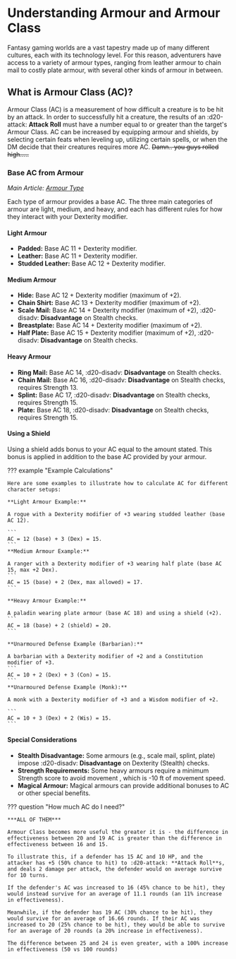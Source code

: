 # Understanding Armour and Armour Class

Fantasy gaming worlds are a vast tapestry made up of many different cultures, each with its technology level. For this reason, adventurers have access to a variety of armour types, ranging from leather armour to chain mail to costly plate armour, with several other kinds of armour in between.

## What is Armour Class (AC)?

Armour Class (AC) is a measurement of how difficult a creature is to be hit by an attack. In order to successfully hit a creature, the results of an :d20-attack: **Attack Roll** must have a number equal to or greater than the target's Armour Class. AC can be increased by equipping armour and shields, by selecting certain feats when leveling up, utilizing certain spells, or when the DM decide that their creatures requires more AC. ~~Damn.. you guys rolled high.....~~

### Base AC from Armour

*Main Article: [Armour Type](./armour-table.md)*

Each type of armour provides a base AC. The three main categories of armour are light, medium, and heavy, and each has different rules for how they interact with your Dexterity modifier.

#### Light Armour

- **Padded:** Base AC 11 + Dexterity modifier.
- **Leather:** Base AC 11 + Dexterity modifier.
- **Studded Leather:** Base AC 12 + Dexterity modifier.

#### Medium Armour

- **Hide:** Base AC 12 + Dexterity modifier (maximum of +2).
- **Chain Shirt:** Base AC 13 + Dexterity modifier (maximum of +2).
- **Scale Mail:** Base AC 14 + Dexterity modifier (maximum of +2), :d20-disadv: **Disadvantage** on Stealth checks.
- **Breastplate:** Base AC 14 + Dexterity modifier (maximum of +2).
- **Half Plate:** Base AC 15 + Dexterity modifier (maximum of +2), :d20-disadv: **Disadvantage** on Stealth checks.

#### Heavy Armour

- **Ring Mail:** Base AC 14, :d20-disadv: **Disadvantage** on Stealth checks.
- **Chain Mail:** Base AC 16, :d20-disadv: **Disadvantage** on Stealth checks, requires Strength 13.
- **Splint:** Base AC 17, :d20-disadv: **Disadvantage** on Stealth checks, requires Strength 15.
- **Plate:** Base AC 18, :d20-disadv: **Disadvantage** on Stealth checks, requires Strength 15.

#### Using a Shield

Using a shield adds bonus to your AC equal to the amount stated. This bonus is applied in addition to the base AC provided by your armour.

??? example "Example Calculations"

    Here are some examples to illustrate how to calculate AC for different character setups:

    **Light Armour Example:**

    A rogue with a Dexterity modifier of +3 wearing studded leather (base AC 12).

    ```
    AC = 12 (base) + 3 (Dex) = 15.
    ```
    **Medium Armour Example:**

    A ranger with a Dexterity modifier of +3 wearing half plate (base AC 15, max +2 Dex).
    ```
    AC = 15 (base) + 2 (Dex, max allowed) = 17.
    ```

    **Heavy Armour Example:**

    A paladin wearing plate armour (base AC 18) and using a shield (+2).
    ```
    AC = 18 (base) + 2 (shield) = 20.
    ```

    **Unarmoured Defense Example (Barbarian):**

    A barbarian with a Dexterity modifier of +2 and a Constitution modifier of +3.
    ```
    AC = 10 + 2 (Dex) + 3 (Con) = 15.
    ```
    **Unarmoured Defense Example (Monk):**

    A monk with a Dexterity modifier of +3 and a Wisdom modifier of +2.

    ```
    AC = 10 + 3 (Dex) + 2 (Wis) = 15.
    ```

#### Special Considerations

- **Stealth Disadvantage:** Some armours (e.g., scale mail, splint, plate) impose :d20-disadv: **Disadvantage** on Dexterity (Stealth) checks.
- **Strength Requirements:** Some heavy armours require a minimum Strength score to avoid movement , which is -10 ft of movement speed.
- **Magical Armour:** Magical armours can provide additional bonuses to AC or other special benefits.

??? question "How much AC do I need?"

    ***ALL OF THEM***

    Armour Class becomes more useful the greater it is - the difference in effectiveness between 20 and 19 AC is greater than the difference in effectiveness between 16 and 15.

    To illustrate this, if a defender has 15 AC and 10 HP, and the attacker has +5 (50% chance to hit) to :d20-attack: **Attack Roll**s, and deals 2 damage per attack, the defender would on average survive for 10 turns.

    If the defender's AC was increased to 16 (45% chance to be hit), they would instead survive for an average of 11.1 rounds (an 11% increase in effectiveness).

    Meanwhile, if the defender has 19 AC (30% chance to be hit), they would survive for an average of 16.66 rounds. If their AC was increased to 20 (25% chance to be hit), they would be able to survive for an average of 20 rounds (a 20% increase in effectiveness).

    The difference between 25 and 24 is even greater, with a 100% increase in effectiveness (50 vs 100 rounds)